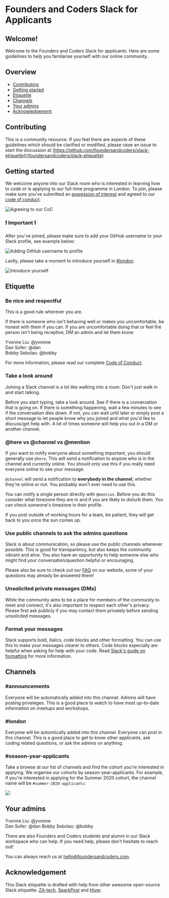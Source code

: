 # Founders and Coders Slack for Applicants 

## Welcome!

Welcome to the Founders and Coders Slack for applicants. Here are some guidelines to help you familarise yourself with our online community. 

## Overview

* [Contributing](#contributing)
* [Getting started](#getting-started)
* [Etiquette](#etiquette)
* [Channels](#channels)
* [Your admins](#your-admins)
* [Acknowledgement](#acknowledgement)


## Contributing 

This is a community resource. If you feel there are aspects of these guidelines which should be clarified or modified, please raise an issue to start the discussion at [https://github.com/foundersandcoders/slack-etiquette](/foundersandcoders/slack-etiquette)

## Getting started 

We welcome anyone into our Slack room who is interested in learning how to code or is applying to our full-time programme in London. To join, please make sure you've submitted an [expression of interest]() and agreed to our [code of conduct]().  
  
![Agreeing to our CoC](https://user-images.githubusercontent.com/22013117/72914439-9aa11e00-3d36-11ea-8eb6-87c8bcbb6525.gif)

### :exclamation: Important :exclamation: 
After you've joined, please make sure to add your GitHub username to your Slack profile, see example below: 

![Adding GitHub username to profile](https://user-images.githubusercontent.com/22013117/72907804-6cb6dc00-3d2c-11ea-8bf4-1d293bdbc370.gif)

Lastly, please take a moment to introduce yourself in [#london](https://founders-coders-apply.slack.com/messages/london/)

![Introduce yourself](https://user-images.githubusercontent.com/22013117/72999724-aef91f80-3df7-11ea-9f2d-b54d77b10140.gif)

## Etiquette 

### Be nice and respectful 

This is a good rule wherever you are. 

If there is someone who isn't behaving well or makes you uncomfortable, be honest with them if you can. If you are uncomfortable doing that or feel the person isn't being receptive, DM an admin and let them know:

Yvonne Liu: @yvonne  
Dan Sofer: @dan  
Bobby Sebolao: @bobby

For more information, please read our complete [Code of Conduct](https://github.com/SparkPost/sparkpost.github.io/blob/develop/CodeofConduct.md).

### Take a look around

Joining a Slack channel is a lot like walking into a room. Don't just walk in and start talking.

Before you start typing, take a look around. See if there is a conversation that is going on. If there is something happening, wait a few minutes to see if the conversation dies down. If not, you can wait until later or simply post a short message to let people know why you joined and what you'd like to discuss/get help with. A lot of times someone will help you out in a DM or another channel.


### @here vs @channel vs @mention

If you want to notify everyone about something important, you should generally use `@here`. This will send a notification to anyone who is in the channel and currently online. You should only use this if you really need everyone online to see your message.

`@channel` will send a notification to **everybody in the channel**, whether they're online or not. You probably won't ever need to use this.

You can notify a single person directly with `@mention`. Before you do this consider what timezone they are in and if you are likely to disturb them. You can check someone's timezone in their profile.

If you post outside of working hours for a team, be patient, they will get back to you once the sun comes up.

### Use public channels to ask the admins questions

Slack is about communication, so please use the public channels whenever possible. This is good for transparency, but also keeps the community vibrant and alive. You also have an opportunity to help someone else who might find your conversation/question helpful or encouraging.

Please also be sure to check out our [FAQ]() on our website, some of your questions may already be answered there! 

### Unsolicited private messages (DMs)

While the community aims to be a place for members of the community to meet and connect, it's also important to respect each other's privacy. Please first ask publicly if you may contact them privately before sending unsolicited messages.

### Format your messages

Slack supports bold, italics, code blocks and other formatting. You can use this to make your messages clearer to others. Code blocks especially are helpful when asking for help with your code. Read [Slack's guide on formatting](https://slack.com/intl/en-gb/help/articles/202288908-Format-your-messages) for more information.


## Channels 

### #announcements 

Everyone will be automatically added into this channel. Admins will have posting priveleges. This is a good place to watch to have most up-to-date information on meetups and workshops. 

### #london

Everyone will be automtically added into this channel. Everyone can post in this channel. This is a good place to get to know other applicants, ask coding related questions, or ask the admins on anything. 

### #season-year-applicants 

Take a browse at our list of channels and find the cohort you're interested in applying. We organise our cohorts by season-year-applicants. For example, if you're interested in applying for the Summer 2020 cohort, the channel name will be `#summer-2020-applicants`: 

![](https://user-images.githubusercontent.com/22013117/73089368-f8b43980-3ecd-11ea-9a0b-851af457254e.gif)

## Your admins 

Yvonne Liu: @yvonne  
Dan Sofer: @dan
Bobby Sebolao: @bobby

There are also Founders and Coders students and alumni in our Slack workspace who can help. If you need help, please don't hesitate to reach out! 

You can always reach us at hello@foundersandcoders.com. 

## Acknowledgement 

This Slack etiquette is drafted with help from other awesome open-source Slack etiquette: [ZA-tech](https://github.com/zatech/code-of-conduct), [SparkPost](https://github.com/SparkPost/slack-etiquette) and [Hiver](https://hiverhq.com/blog/slack-etiquette/). 